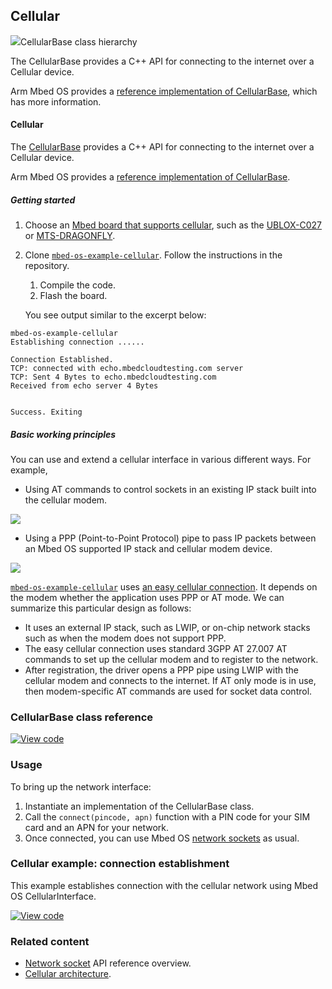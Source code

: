 <h2 id="cellular-api">Cellular</h2>

<span class="images">![](https://os.mbed.com/docs/v5.9/mbed-os-api-doxy/class_cellular_base.png)<span>CellularBase class hierarchy</span></span>

The CellularBase provides a C++ API for connecting to the internet over a Cellular device.

Arm Mbed OS provides a [reference implementation of CellularBase](https://os.mbed.com/docs/v5.9/mbed-os-api-doxy/_easy_cellular_connection_8h_source.html), which has more information.

#### Cellular

The [CellularBase](https://os.mbed.com/docs/v5.9/mbed-os-api-doxy/_cellular_base_8h_source.html) provides a C++ API for connecting to the internet over a Cellular device.

Arm Mbed OS provides a [reference implementation of CellularBase](https://os.mbed.com/docs/v5.9/mbed-os-api-doxy/_easy_cellular_connection_8h_source.html).

##### Getting started

1. Choose an [Mbed board that supports cellular](https://os.mbed.com/platforms/?mbed-enabled=15&connectivity=1), such as the [UBLOX-C027](https://os.mbed.com/platforms/u-blox-C027/) or [MTS-DRAGONFLY](https://os.mbed.com/platforms/MTS-Dragonfly/).

1. Clone [`mbed-os-example-cellular`](https://os.mbed.com/teams/mbed-os-examples/code/mbed-os-example-cellular/). Follow the instructions in the repository.

    1. Compile the code.
    1. Flash the board.

   You see output similar to the excerpt below:

```
mbed-os-example-cellular
Establishing connection ......

Connection Established.
TCP: connected with echo.mbedcloudtesting.com server
TCP: Sent 4 Bytes to echo.mbedcloudtesting.com
Received from echo server 4 Bytes


Success. Exiting
```

##### Basic working principles

You can use and extend a cellular interface in various different ways. For example,

- Using AT commands to control sockets in an existing IP stack built into the cellular modem.

<span class="images">![](https://s3-us-west-2.amazonaws.com/mbed-os-docs-images/Cell_AT.png)</span>

- Using a PPP (Point-to-Point Protocol) pipe to pass IP packets between an Mbed OS supported IP stack and cellular modem device.

<span class="images">![](https://s3-us-west-2.amazonaws.com/mbed-os-docs-images/Cell_PPP.png)</span>

[`mbed-os-example-cellular`](https://os.mbed.com/teams/mbed-os-examples/code/mbed-os-example-cellular/) uses [an easy cellular connection](https://os.mbed.com/docs/v5.9/mbed-os-api-doxy/_easy_cellular_connection_8h_source.html). It depends on the modem whether the application uses PPP or AT mode. We can summarize this particular design as follows:

- It uses an external IP stack, such as LWIP, or on-chip network stacks such as when the modem does not support PPP.
- The easy cellular connection uses standard 3GPP AT 27.007 AT commands to set up the cellular modem and to register to the network.
- After registration, the driver opens a PPP pipe using LWIP with the cellular modem and connects to the internet. If AT only mode is in use, then modem-specific AT commands are used for socket data control.

### CellularBase class reference

[![View code](https://www.mbed.com/embed/?type=library)](http://os.mbed.com/docs/v5.9/mbed-os-api-doxy/class_cellular_base.html)

### Usage

To bring up the network interface:

1. Instantiate an implementation of the CellularBase class.
1. Call the `connect(pincode, apn)` function with a PIN code for your SIM card and an APN for your network.
1. Once connected, you can use Mbed OS [network sockets](/docs/v5.9/reference/network-socket.html) as usual.

### Cellular example: connection establishment

This example establishes connection with the cellular network using Mbed OS CellularInterface.

[![View code](https://www.mbed.com/embed/?url=https://os.mbed.com/teams/mbed-os-examples/code/mbed-os-example-cellular/)](https://os.mbed.com/teams/mbed-os-examples/code/mbed-os-example-cellular/file/0f644d6045cf/main.cpp)

### Related content

- [Network socket](network-socket.html) API reference overview.
- [Cellular architecture](cellular.html).
